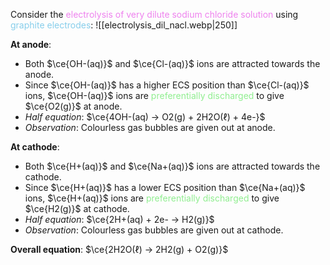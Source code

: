 Consider the <span style="color: violet">electrolysis of very dilute sodium chloride solution</span> using <span style="color: skyblue">graphite electrodes</span>:
![[electrolysis_dil_nacl.webp|250]]

**At anode**:
- Both $\ce{OH-(aq)}$ and $\ce{Cl-(aq)}$ ions are attracted towards the anode.
- Since $\ce{OH-(aq)}$ has a higher ECS position than $\ce{Cl-(aq)}$ ions, $\ce{OH-(aq)}$ ions are <span style="color: lightgreen">preferentially discharged</span> to give $\ce{O2(g)}$ at anode.
- *Half equation*: $\ce{4OH-(aq) -> O2(g) + 2H2O(ℓ) + 4e-}$
- *Observation*: Colourless gas bubbles are given out at anode.

**At cathode**:
- Both $\ce{H+(aq)}$ and $\ce{Na+(aq)}$ ions are attracted towards the cathode.
- Since $\ce{H+(aq)}$ has a lower ECS position than $\ce{Na+(aq)}$ ions, $\ce{H+(aq)}$ ions are <span style="color: lightgreen">preferentially discharged</span> to give $\ce{H2(g)}$ at cathode.
- *Half equation*: $\ce{2H+(aq) + 2e- -> H2(g)}$
- *Observation*: Colourless gas bubbles are given out at cathode.

**Overall equation**: $\ce{2H2O(ℓ) -> 2H2(g) + O2(g)}$
